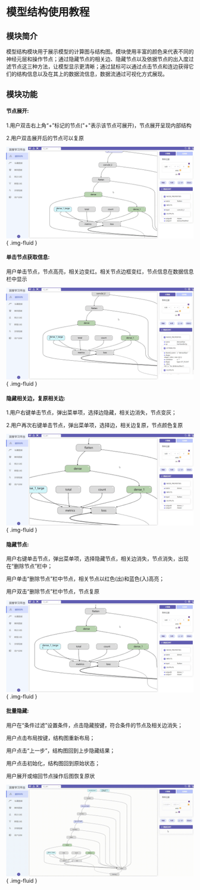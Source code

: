 # 模型结构使用教程
## 模块简介
模型结构模块用于展示模型的计算图与结构图。模块使用丰富的颜色来代表不同的神经元层和操作节点；通过隐藏节点的相关边、隐藏节点以及依据节点的出入度过滤节点这三种方法，让模型显示更清晰；通过鼠标可以通过点击节点和连边获得它们的结构信息以及在其上的数据流信息，数据流通过可视化方式展现。

## 模块功能

#### 节点展开:

1.用户双击右上角“+”标记的节点("+"表示该节点可展开)，节点展开呈现内部结构

2.用户双击展开后的节点可以复原

![](./images/graph/expand.gif){ .img-fluid }

#### 单击节点获取信息:

用户单击节点，节点高亮，相关边变红。相关节点边框变红，节点信息在数据信息栏中显示

![](./images/graph/click.gif){ .img-fluid }

#### 隐藏相关边，复原相关边:

1.用户右键单击节点，弹出菜单项，选择边隐藏，相关边消失，节点变灰；

2.用户再次右键单击节点，弹出菜单项，选择边，相关边复原，节点颜色复原

![](./images/graph/edgeHidde.gif){ .img-fluid }

#### 隐藏节点:

用户右键单击节点，弹出菜单项，选择隐藏节点，相关边消失，节点消失，出现在“删除节点”栏中；

用户单击“删除节点”栏中节点，相关节点以红色(出)和蓝色(入)高亮；

用户双击“删除节点”栏中节点，节点复原

![](./images/graph/nodeHidde.gif){ .img-fluid }

#### 批量隐藏:

用户在“条件过滤”设置条件，点击隐藏按键，符合条件的节点及相关边消失；

用户点击布局按键，结构图重新布局；

用户点击“上一步”，结构图回到上步隐藏结果；

用户点击初始化，结构图回到原始状态；

用户展开或缩回节点操作后图恢复原状

![](./images/graph/condition.gif){ .img-fluid }
